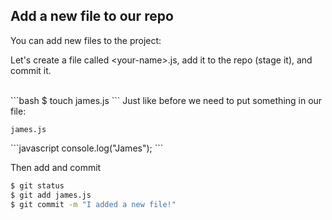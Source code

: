 ##  Add a new file to our repo

You can add new files to the project:

Let's create a file called &lt;your-name&gt;.js, add it to the repo (stage it), and commit it.

<br>
```bash
$ touch james.js
```
Just like before we need to put something in our file: <!-- .element: class="fragment" data-fragment-index="1" -->
<p class="terminal fragment" data-fragment-index="1"><code>james.js</code></p>
```javascript
console.log("James");
```
<!-- .element: class="fragment" data-fragment-index="1" -->

Then add and commit <!-- .element: class="fragment" data-fragment-index="2" -->

```bash
$ git status
$ git add james.js
$ git commit -m "I added a new file!"
```
<!-- .element: class="fragment" data-fragment-index="2" -->
